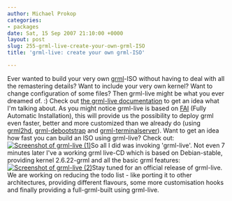 ```yaml
---
author: Michael Prokop
categories:
- packages
date: Sat, 15 Sep 2007 21:10:00 +0000
layout: post
slug: 255-grml-live-create-your-own-grml-ISO
title: 'grml-live: create your own grml-ISO'

---
```

Ever wanted to build your very own [grml](http://grml.org/)\-ISO without having to deal with all the remastering details? Want to include your very own kernel? Want to change configuration of some files? Then grml\-live might be what you ever dreamed of. :)
Check out [the grml\-live documentation](http://grml.org/grml-live/) to get an idea what I'm talking about. As you might notice grml\-live is based on [FAI](http://www.informatik.uni-koeln.de/fai/) (Fully Automatic Installation), this will provide us the possibility to deploy grml even faster, better and more customized than we already do (using [grml2hd](http://grml.org/grml2hd/), [grml\-debootstrap](http://grml.org/grml-debootstrap/) and [grml\-terminalserver](http://grml.org/terminalserver/)).
Want to get an idea how fast you can build an ISO using grml\-live? Check out:
[![Screenshot of grml-live (1)](/images/grml_live1.png)](/images/grml_live1.png)So all I did was invoking 'grml\-live'. Not even 7 minutes later I've a working grml live\-CD which is based on Debian\-stable, providing kernel 2\.6\.22\-grml and all the basic grml features:
[![Screenshot of grml-live (2)](/images/grml_live2.png)](/images/grml_live2.png)Stay tuned for an official release of grml\-live. We are working on reducing the todo list \- like porting it to other architectures, providing different flavours, some more customisation hooks and finally providing a full\-grml\-built using grml\-live.
